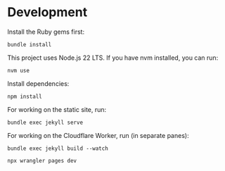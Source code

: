 # Development
Install the Ruby gems first:
```
bundle install
```

This project uses Node.js 22 LTS. If you have nvm installed, you can run:
```
nvm use
```

Install dependencies:
```
npm install
```

For working on the static site, run:
```
bundle exec jekyll serve
```

For working on the Cloudflare Worker, run (in separate panes):
```
bundle exec jekyll build --watch

npx wrangler pages dev
```
